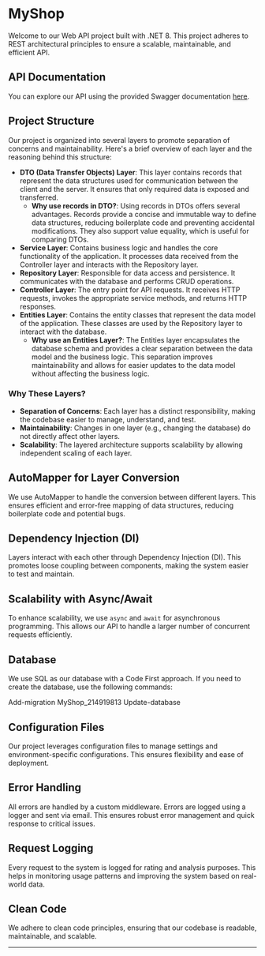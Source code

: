 # MyShop

Welcome to our Web API project built with .NET 8. This project adheres to REST architectural principles to ensure a scalable, maintainable, and efficient API.

## API Documentation

You can explore our API using the provided Swagger documentation [here](<https://localhost:44398/swagger/index.html>).

## Project Structure

Our project is organized into several layers to promote separation of concerns and maintainability. Here's a brief overview of each layer and the reasoning behind this structure:

- **DTO (Data Transfer Objects) Layer**: This layer contains records that represent the data structures used for communication between the client and the server. It ensures that only required data is exposed and transferred.
  - **Why use records in DTO?**: Using records in DTOs offers several advantages. Records provide a concise and immutable way to define data structures, reducing boilerplate code and preventing accidental modifications. They also support value equality, which is useful for comparing DTOs.
- **Service Layer**: Contains business logic and handles the core functionality of the application. It processes data received from the Controller layer and interacts with the Repository layer.
- **Repository Layer**: Responsible for data access and persistence. It communicates with the database and performs CRUD operations.
- **Controller Layer**: The entry point for API requests. It receives HTTP requests, invokes the appropriate service methods, and returns HTTP responses.
- **Entities Layer**: Contains the entity classes that represent the data model of the application. These classes are used by the Repository layer to interact with the database.
  - **Why use an Entities Layer?**: The Entities layer encapsulates the database schema and provides a clear separation between the data model and the business logic. This separation improves maintainability and allows for easier updates to the data model without affecting the business logic.

### Why These Layers?

- **Separation of Concerns**: Each layer has a distinct responsibility, making the codebase easier to manage, understand, and test.
- **Maintainability**: Changes in one layer (e.g., changing the database) do not directly affect other layers.
- **Scalability**: The layered architecture supports scalability by allowing independent scaling of each layer.

## AutoMapper for Layer Conversion

We use AutoMapper to handle the conversion between different layers. This ensures efficient and error-free mapping of data structures, reducing boilerplate code and potential bugs.

## Dependency Injection (DI)

Layers interact with each other through Dependency Injection (DI). This promotes loose coupling between components, making the system easier to test and maintain.

## Scalability with Async/Await

To enhance scalability, we use `async` and `await` for asynchronous programming. This allows our API to handle a larger number of concurrent requests efficiently.

## Database

We use SQL as our database with a Code First approach. If you need to create the database, use the following commands:

Add-migration MyShop_214919813
Update-database

## Configuration Files

Our project leverages configuration files to manage settings and environment-specific configurations. This ensures flexibility and ease of deployment.

## Error Handling

All errors are handled by a custom middleware. Errors are logged using a logger and sent via email. This ensures robust error management and quick response to critical issues.

## Request Logging

Every request to the system is logged for rating and analysis purposes. This helps in monitoring usage patterns and improving the system based on real-world data.

## Clean Code

We adhere to clean code principles, ensuring that our codebase is readable, maintainable, and scalable.

---


